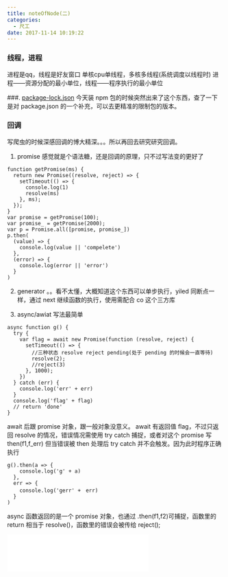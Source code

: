 ```yaml
---
title: noteOfNode(二)
categories:
  - 尺工
date: 2017-11-14 10:19:22
---
```

<p></p>
<!-- more -->

### 线程，进程
进程是qq，线程是好友窗口
单核cpu单线程，多核多线程(系统调度以线程时)
进程——资源分配的最小单位，线程——程序执行的最小单位

###. [package-lock.json](https://docs.npmjs.com/files/package-lock.json)
今天装 npm 包的时候突然出来了这个东西，查了一下是对 package.json 的一个补充，可以去更精准的限制包的版本。

### 回调
写爬虫的时候深感回调的博大精深。。。所以再回去研究研究回调。

1. promise
感觉就是个语法糖，还是回调的原理，只不过写法变的更好了
```
function getPromise(ms) {
  return new Promise((resolve, reject) => {
    setTimeout(() => {
      console.log(1)
      resolve(ms)
    }, ms);
  });
}
var promise = getPromise(100);
var promise_ = getPromise(2000);
var p = Promise.all([promise, promise_])
p.then(
  (value) => {
    console.log(value || 'compelete')
  },
  (error) => {
    console.log(error || 'error')
  }
)
```

2. generator
。。看不太懂，大概知道这个东西可以单步执行，yiled 同断点一样，通过 next 继续函数的执行，使用需配合 co 这个三方库

3. async/awiat
写法最简单
```
async function g() {
  try {
    var flag = await new Promise(function (resolve, reject) {
      setTimeout(() => {
        //三种状态 resolve reject pending(处于 pending 的时候会一直等待)
        resolve(2);
        //reject(3)
      }, 1000);
    })
  } catch (err) {
    console.log('err' + err)
  }
  console.log('flag' + flag)
  // return 'done'
}
```
await 后跟 promise 对象，跟一般对象没意义。
await 有返回值 flag，不过只返回 resolve 的情况，错误情况需使用 try catch 捕捉，或者对这个 promise 写 then(f1,f_err)
但当错误被 then 处理后 try catch 并不会触发。因为此时程序正确执行

```
g().then(a => {
    console.log('g' + a)
  },
  err => {
    console.log('gerr' +　err)
  }
)
```
async 函数返回的是一个 promise 对象，也通过 .then(f1,f2)可捕捉，函数里的 return 相当于 resolve()，函数里的错误会被传给 reject();














<iframe frameborder="no" border="0" marginwidth="0" marginheight="0" width=330 height=86 src="//music.163.com/outchain/player?type=2&id=1304127&auto=1&height=66"></iframe>